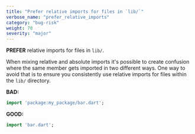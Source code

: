 ```yaml
---
title: "Prefer relative imports for files in `lib/`"
verbose_name: "prefer_relative_imports"
category: "bug-risk"
weight: 70
severity: "major"
---
```

**PREFER** relative imports for files in `lib/`.

When mixing relative and absolute imports it's possible to create confusion
where the same member gets imported in two different ways. One way to avoid
that is to ensure you consistently use relative imports for files within the
`lib/` directory.

**BAD:**
```dart
import 'package:my_package/bar.dart';
```

**GOOD:**
```dart
import 'bar.dart';
```


